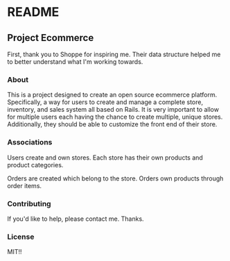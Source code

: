 # README

## Project Ecommerce

First, thank you to Shoppe for inspiring me. Their data structure helped me to better understand what I'm working towards.

### About

This is a project designed to create an open source ecommerce platform. Specifically, a way for users to create and manage a complete store, inventory, and sales system all based on Rails. It is very important to allow for multiple users each having the chance to create multiple, unique stores. Additionally, they should be able to customize the front end of their store.

### Associations

Users create and own stores. Each store has their own products and product categories.

Orders are created which belong to the store. Orders own products through order items.

### Contributing

If you'd like to help, please contact me. Thanks.

### License

MIT!!